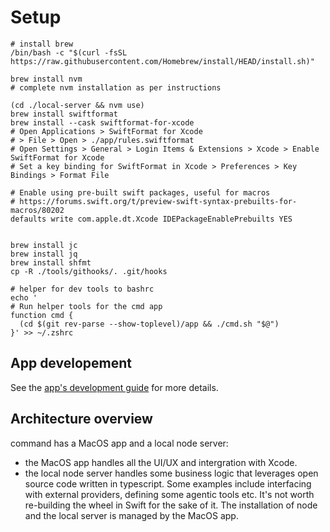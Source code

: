 # Setup

```
# install brew
/bin/bash -c "$(curl -fsSL https://raw.githubusercontent.com/Homebrew/install/HEAD/install.sh)"

brew install nvm
# complete nvm installation as per instructions

(cd ./local-server && nvm use)
brew install swiftformat
brew install --cask swiftformat-for-xcode
# Open Applications > SwiftFormat for Xcode
# > File > Open > ./app/rules.swiftformat
# Open Settings > General > Login Items & Extensions > Xcode > Enable SwiftFormat for Xcode
# Set a key binding for SwiftFormat in Xcode > Preferences > Key Bindings > Format File

# Enable using pre-built swift packages, useful for macros
# https://forums.swift.org/t/preview-swift-syntax-prebuilts-for-macros/80202
defaults write com.apple.dt.Xcode IDEPackageEnablePrebuilts YES


brew install jc
brew install jq
brew install shfmt
cp -R ./tools/githooks/. .git/hooks

# helper for dev tools to bashrc
echo '
# Run helper tools for the cmd app
function cmd {
  (cd $(git rev-parse --show-toplevel)/app && ./cmd.sh "$@")
}' >> ~/.zshrc
```

## App developement
See the [app's development guide](./app/contributing.md) for more details.

## Architecture overview
command has a MacOS app and a local node server:
- the MacOS app handles all the UI/UX and intergration with Xcode.
- the local node server handles some business logic that leverages open source code written in typescript. Some examples include interfacing with external providers, defining some agentic tools etc. It's not worth re-building the wheel in Swift for the sake of it. The installation of node and the local server is managed by the MacOS app.
